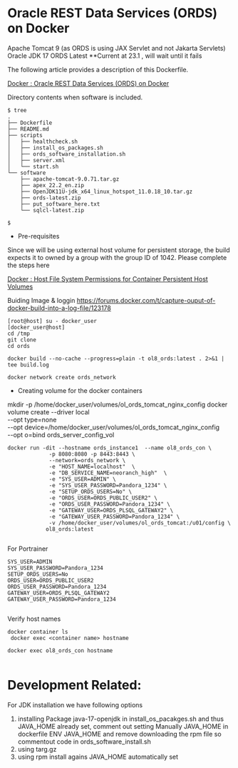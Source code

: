 # Oracle REST Data Services (ORDS) on Docker

Apache Tomcat 9 (as ORDS is using JAX Servlet and not Jakarta Servlets)
Oracle JDK 17
ORDS Latest **Current at 23.1 , will wait until it fails



The following article provides a description of this Dockerfile.

[Docker : Oracle REST Data Services (ORDS) on Docker](https://oracle-base.com/articles/linux/docker-oracle-rest-data-services-ords-on-docker)

Directory contents when software is included.

```
$ tree
.
├── Dockerfile
├── README.md
├── scripts
│   ├── healthcheck.sh
│   ├── install_os_packages.sh
│   ├── ords_software_installation.sh
│   ├── server.xml
│   └── start.sh
└── software
    ├── apache-tomcat-9.0.71.tar.gz
    ├── apex_22.2_en.zip
    ├── OpenJDK11U-jdk_x64_linux_hotspot_11.0.18_10.tar.gz
    ├── ords-latest.zip
    ├── put_software_here.txt
    └── sqlcl-latest.zip

$
```

* Pre-requisites


Since we will be using external host volume for persistent storage, the build expects it to owned by a group with the group ID of 1042. Please complete the steps here

[Docker : Host File System Permissions for Container Persistent Host Volumes](https://oracle-base.com/articles/linux/docker-host-file-system-permissions-for-container-persistent-host-volumes)



Buiding Image & loggin
https://forums.docker.com/t/capture-ouput-of-docker-build-into-a-log-file/123178 

```
[root@host] su - docker_user
[docker_user@host]
cd /tmp
git clone 
cd ords

docker build --no-cache --progress=plain -t ol8_ords:latest . 2>&1 | tee build.log

```



```
docker network create ords_network
```

* Creating  volume for the docker containers


mkdir -p /home/docker_user/volumes/ol_ords_tomcat_nginx_config 
docker volume create --driver local \
    --opt type=none \
    --opt device=/home/docker_user/volumes/ol_ords_tomcat_nginx_config \
    --opt o=bind ords_server_config_vol




```
docker run -dit --hostname ords_instance1  --name ol8_ords_con \
             -p 8080:8080 -p 8443:8443 \
             --network=ords_network \
             -e "HOST_NAME=localhost"  \
             -e "DB_SERVICE_NAME=neoranch_high"  \
             -e "SYS_USER=ADMIN" \
             -e "SYS_USER_PASSWORD=Pandora_1234" \
             -e "SETUP_ORDS_USERS=No" \
             -e "ORDS_USER=ORDS_PUBLIC_USER2" \
             -e "ORDS_USER_PASSWORD=Pandora_1234" \
             -e "GATEWAY_USER=ORDS_PLSQL_GATEWAY2" \
             -e "GATEWAY_USER_PASSWORD=Pandora_1234" \
             -v /home/docker_user/volumes/ol_ords_tomcat:/u01/config \
            ol8_ords:latest


```

For Portrainer

```
SYS_USER=ADMIN
SYS_USER_PASSWORD=Pandora_1234
SETUP_ORDS_USERS=No
ORDS_USER=ORDS_PUBLIC_USER2
ORDS_USER_PASSWORD=Pandora_1234
GATEWAY_USER=ORDS_PLSQL_GATEWAY2
GATEWAY_USER_PASSWORD=Pandora_1234


```
Verify host names

```
docker container ls
 docker exec <container name> hostname
 
docker exec ol8_ords_con hostname


```

# Development Related:

For JDK installation we have following options
1) installing Package java-17-openjdk in install_os_pacakges.sh 
  and thus JAVA_HOME already set, comment out setting Manually JAVA_HOME in dockerfile ENV JAVA_HOME
  and remove downloading the rpm file
  so commentout code in ords_software_install.sh
2) using targ.gz
3) using rpm install agains JAVA_HOME automatically set


